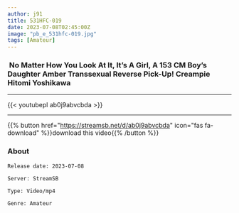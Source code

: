 ```yaml
---
author: j91
title: 531HFC-019
date: 2023-07-08T02:45:00Z
image: "pb_e_531hfc-019.jpg"
tags: [Amateur]
---
```


###  No Matter How You Look At It, It’s A Girl, A 153 CM Boy’s Daughter Amber Transsexual Reverse Pick-Up! Creampie Hitomi Yoshikawa
___

{{< youtubepl ab0j9abvcbda >}}
___

{{% button href="https://streamsb.net/d/ab0j9abvcbda" icon="fas fa-download" %}}download this video{{% /button %}}
### About

`Release date: 2023-07-08`

`Server: StreamSB`

`Type: Video/mp4`

`Genre:	Amateur`
